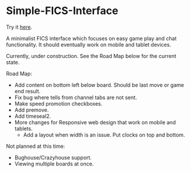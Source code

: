 # Simple-FICS-Interface
Try it <a href="https://cday-with-ai.github.io/Simple-FICS-Interface/" target="_blank">here</a>.

A minimalist FICS interface which focuses on easy game play and chat functionality. It should eventually work on mobile and tablet devices.

Currently, under construction. See the Road Map below for the current state.

Road Map:
- Add content on bottom left below board. Should be last move or game end result.
- Fix bug where tells from channel tabs are not sent.
- Make speed promotion checkboxes.
- Add premove.
- Add timeseal2.
- More changes for Responsive web design that work on mobile and tablets.
  - Add a layout when width is an issue. Put clocks on top and bottom.

Not planned at this time:
- Bughouse/Crazyhouse support.
- Viewing multiple boards at once.




